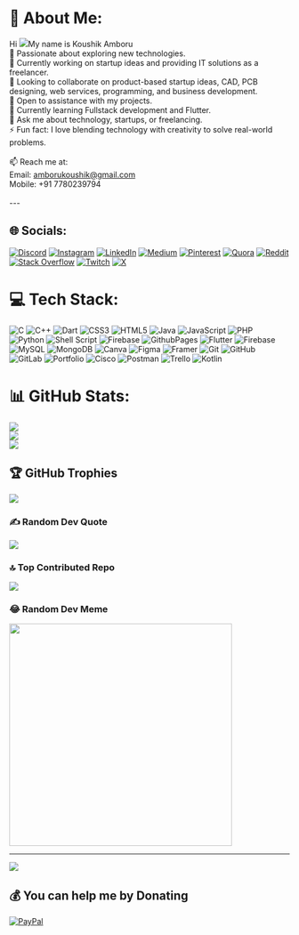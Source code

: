 # 💫 About Me:
Hi ![](https://user-images.githubusercontent.com/18350557/176309783-0785949b-9127-417c-8b55-ab5a4333674e.gif)My name is Koushik Amboru
<br>👀 Passionate about exploring new technologies.<br>🔭 Currently working on startup ideas and providing IT solutions as a freelancer.<br>👯 Looking to collaborate on product-based startup ideas, CAD, PCB designing, web services, programming, and business development.<br>🤝 Open to assistance with my projects.<br>🌱 Currently learning Fullstack development and Flutter.<br>💬 Ask me about technology, startups, or freelancing.<br>⚡ Fun fact: I love blending technology with creativity to solve real-world problems.<br><br>📫 Reach me at:<br>Email: amborukoushik@gmail.com<br>Mobile: +91 7780239794<br><br>---


## 🌐 Socials:
[![Discord](https://img.shields.io/badge/Discord-%237289DA.svg?logo=discord&logoColor=white)](https://discord.gg/koushik_amboru) [![Instagram](https://img.shields.io/badge/Instagram-%23E4405F.svg?logo=Instagram&logoColor=white)](https://instagram.com/koushik_amboru) [![LinkedIn](https://img.shields.io/badge/LinkedIn-%230077B5.svg?logo=linkedin&logoColor=white)](https://linkedin.com/in/koushik-amboru) [![Medium](https://img.shields.io/badge/Medium-12100E?logo=medium&logoColor=white)](https://medium.com/@koushikamboru) [![Pinterest](https://img.shields.io/badge/Pinterest-%23E60023.svg?logo=Pinterest&logoColor=white)](https://pinterest.com/KoushikAmboru) [![Quora](https://img.shields.io/badge/Quora-%23B92B27.svg?logo=Quora&logoColor=white)](https://quora.com/profile/Koushik-Amboru) [![Reddit](https://img.shields.io/badge/Reddit-%23FF4500.svg?logo=Reddit&logoColor=white)](https://reddit.com/user/Loose-Anywhere3516) [![Stack Overflow](https://img.shields.io/badge/-Stackoverflow-FE7A16?logo=stack-overflow&logoColor=white)](https://stackoverflow.com/users/21439189/koushik) [![Twitch](https://img.shields.io/badge/Twitch-%239146FF.svg?logo=Twitch&logoColor=white)](https://twitch.tv/koushik_amboru) [![X](https://img.shields.io/badge/X-black.svg?logo=X&logoColor=white)](https://x.com/koushik_amboru) 

# 💻 Tech Stack:
![C](https://img.shields.io/badge/c-%2300599C.svg?style=for-the-badge&logo=c&logoColor=white) ![C++](https://img.shields.io/badge/c++-%2300599C.svg?style=for-the-badge&logo=c%2B%2B&logoColor=white) ![Dart](https://img.shields.io/badge/dart-%230175C2.svg?style=for-the-badge&logo=dart&logoColor=white) ![CSS3](https://img.shields.io/badge/css3-%231572B6.svg?style=for-the-badge&logo=css3&logoColor=white) ![HTML5](https://img.shields.io/badge/html5-%23E34F26.svg?style=for-the-badge&logo=html5&logoColor=white) ![Java](https://img.shields.io/badge/java-%23ED8B00.svg?style=for-the-badge&logo=openjdk&logoColor=white) ![JavaScript](https://img.shields.io/badge/javascript-%23323330.svg?style=for-the-badge&logo=javascript&logoColor=%23F7DF1E) ![PHP](https://img.shields.io/badge/php-%23777BB4.svg?style=for-the-badge&logo=php&logoColor=white) ![Python](https://img.shields.io/badge/python-3670A0?style=for-the-badge&logo=python&logoColor=ffdd54) ![Shell Script](https://img.shields.io/badge/shell_script-%23121011.svg?style=for-the-badge&logo=gnu-bash&logoColor=white) ![Firebase](https://img.shields.io/badge/firebase-%23039BE5.svg?style=for-the-badge&logo=firebase) ![GithubPages](https://img.shields.io/badge/github%20pages-121013?style=for-the-badge&logo=github&logoColor=white) ![Flutter](https://img.shields.io/badge/Flutter-%2302569B.svg?style=for-the-badge&logo=Flutter&logoColor=white) ![Firebase](https://img.shields.io/badge/firebase-a08021?style=for-the-badge&logo=firebase&logoColor=ffcd34) ![MySQL](https://img.shields.io/badge/mysql-4479A1.svg?style=for-the-badge&logo=mysql&logoColor=white) ![MongoDB](https://img.shields.io/badge/MongoDB-%234ea94b.svg?style=for-the-badge&logo=mongodb&logoColor=white) ![Canva](https://img.shields.io/badge/Canva-%2300C4CC.svg?style=for-the-badge&logo=Canva&logoColor=white) ![Figma](https://img.shields.io/badge/figma-%23F24E1E.svg?style=for-the-badge&logo=figma&logoColor=white) ![Framer](https://img.shields.io/badge/Framer-black?style=for-the-badge&logo=framer&logoColor=blue) ![Git](https://img.shields.io/badge/git-%23F05033.svg?style=for-the-badge&logo=git&logoColor=white) ![GitHub](https://img.shields.io/badge/github-%23121011.svg?style=for-the-badge&logo=github&logoColor=white) ![GitLab](https://img.shields.io/badge/gitlab-%23181717.svg?style=for-the-badge&logo=gitlab&logoColor=white) ![Portfolio](https://img.shields.io/badge/Portfolio-%23000000.svg?style=for-the-badge&logo=firefox&logoColor=#FF7139) ![Cisco](https://img.shields.io/badge/cisco-%23049fd9.svg?style=for-the-badge&logo=cisco&logoColor=black) ![Postman](https://img.shields.io/badge/Postman-FF6C37?style=for-the-badge&logo=postman&logoColor=white) ![Trello](https://img.shields.io/badge/Trello-%23026AA7.svg?style=for-the-badge&logo=Trello&logoColor=white) ![Kotlin](https://img.shields.io/badge/kotlin-%237F52FF.svg?style=for-the-badge&logo=kotlin&logoColor=white)
# 📊 GitHub Stats:
![](https://github-readme-stats.vercel.app/api?username=koushikamboru&theme=vue-dark&hide_border=false&include_all_commits=true&count_private=true)<br/>
![](https://github-readme-streak-stats.herokuapp.com/?user=koushikamboru&theme=vue-dark&hide_border=false)<br/>
![](https://github-readme-stats.vercel.app/api/top-langs/?username=koushikamboru&theme=vue-dark&hide_border=false&include_all_commits=true&count_private=true&layout=compact)

## 🏆 GitHub Trophies
![](https://github-profile-trophy.vercel.app/?username=koushikamboru&theme=shadow_green&no-frame=true&no-bg=true&margin-w=4)

### ✍️ Random Dev Quote
![](https://quotes-github-readme.vercel.app/api?type=horizontal&theme=merko)

### 🔝 Top Contributed Repo
![](https://github-contributor-stats.vercel.app/api?username=koushikamboru&limit=5&theme=vue-dark&combine_all_yearly_contributions=true)

### 😂 Random Dev Meme
<img src='https://memer-new.vercel.app/' style="height: 400px;"/>

---
[![](https://visitcount.itsvg.in/api?id=koushikamboru&icon=10&color=13)](https://visitcount.itsvg.in)

  ## 💰 You can help me by Donating
  [![PayPal](https://img.shields.io/badge/PayPal-00457C?style=for-the-badge&logo=paypal&logoColor=white)](https://paypal.me/KoushikA23) 

  
<!-- Proudly created with GPRM ( https://gprm.itsvg.in ) -->
